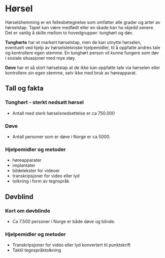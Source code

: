 # Hørsel
Hørselshemming er en fellesbetegnelse som omfatter alle grader og arter av hørselstap. Tapet kan være medfødt eller en skade kan ha skjedd senere. Det er vanlig å skille mellom to hovedgrupper: tunghørt og døv.

**Tunghørte** har et markert hørselstap, men de kan utnytte hørselen, eventuelt ved hjelp av hørselstekniske hjelpemidler, til å oppfatte andres tale og kontrollere egen stemme. En tunghørt person vil kunne fungere som døv i sosiale situasjoner med mye støy.

**Døve** har et så stort hørselstap at de ikke kan oppfatte tale via hørselen eller kontrollere sin egen stemme, selv ikke med bruk av høreapparat.
## Tall og fakta
### Tunghørt - sterkt nedsatt hørsel
- Antall med sterk hørselsnedsettelse er ca 750.000

### Døve
- Antall personer som er døve i Norge er ca 5000.

### Hjelpemidler og metoder
- høreapparater
- implantater
- bildetekster for videoer
- transkripsjoner for video eller lyd
- tolkning i form av tegnspråk

## Døvblind
### Kort om døvblinde
- Ca 7.500 personer i Norge er både døve og blinde.
### Hjelpemidler og metoder
- Transkripsjoner for video eller lyd konvertert til punktskrift
- Taktil tegnspråktolkning
